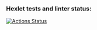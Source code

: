 ### Hexlet tests and linter status:
[![Actions Status](https://github.com/itroxa/frontend-project-44/workflows/hexlet-check/badge.svg)](https://github.com/itroxa/frontend-project-44/actions)
